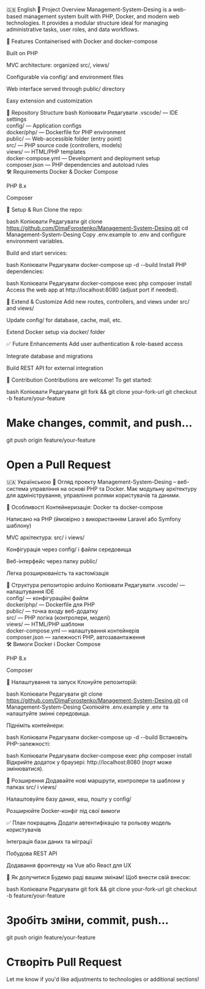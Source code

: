 🇬🇧 English
📌 Project Overview
Management-System-Desing is a web-based management system built with PHP, Docker, and modern web technologies. It provides a modular structure ideal for managing administrative tasks, user roles, and data workflows.

🚀 Features
Containerised with Docker and docker-compose

Built on PHP 

MVC architecture: organized src/, views/

Configurable via config/ and environment files

Web interface served through public/ directory

Easy extension and customization

📁 Repository Structure
bash
Копіювати
Редагувати
.vscode/               — IDE settings  
config/                — Application configs  
docker/php/            — Dockerfile for PHP environment  
public/                — Web-accessible folder (entry point)  
src/                   — PHP source code (controllers, models)  
views/                 — HTML/PHP templates  
docker-compose.yml     — Development and deployment setup  
composer.json          — PHP dependencies and autoload rules  
🛠️ Requirements
Docker & Docker Compose

PHP 8.x

Composer

🚧 Setup & Run
Clone the repo:

bash
Копіювати
Редагувати
git clone https://github.com/DimaForostenko/Management-System-Desing.git
cd Management-System-Desing
Copy .env.example to .env and configure environment variables.

Build and start services:

bash
Копіювати
Редагувати
docker-compose up -d --build
Install PHP dependencies:

bash
Копіювати
Редагувати
docker-compose exec php composer install
Access the web app at http://localhost:8080 (adjust port if needed).

🧩 Extend & Customize
Add new routes, controllers, and views under src/ and views/

Update config/ for database, cache, mail, etc.

Extend Docker setup via docker/ folder

✅ Future Enhancements
Add user authentication & role-based access

Integrate database and migrations

Build REST API for external integration


📝 Contribution
Contributions are welcome! To get started:

bash
Копіювати
Редагувати
git fork && git clone your-fork-url
git checkout -b feature/your-feature
# Make changes, commit, and push...
git push origin feature/your-feature
# Open a Pull Request
🇺🇦 Українською
📌 Огляд проекту
Management-System-Desing – веб-система управління на основі PHP та Docker. Має модульну архітектуру для адміністрування, управління ролями користувачів та даними.

🚀 Особливості
Контейнеризація: Docker та docker-compose

Написано на PHP (ймовірно з використанням Laravel або Symfony шаблону)

MVC архітектура: src/ і views/

Конфігурація через config/ і файли середовища

Веб-інтерфейс через папку public/

Легка розширюваність та кастомізація

📁 Структура репозиторію
arduino
Копіювати
Редагувати
.vscode/               — налаштування IDE  
config/                — конфігураційні файли  
docker/php/            — Dockerfile для PHP  
public/                — точка входу веб-додатку  
src/                   — PHP логіка (контролери, моделі)  
views/                 — HTML/PHP шаблони  
docker-compose.yml     — налаштування контейнерів  
composer.json          — залежності PHP, автозавантаження  
🛠️ Вимоги
Docker і Docker Compose

PHP 8.x

Composer

🚧 Налаштування та запуск
Клонуйте репозиторій:

bash
Копіювати
Редагувати
git clone https://github.com/DimaForostenko/Management-System-Desing.git
cd Management-System-Desing
Скопіюйте .env.example у .env та налаштуйте змінні середовища.

Підніміть контейнери:

bash
Копіювати
Редагувати
docker-compose up -d --build
Встановіть PHP-залежності:

bash
Копіювати
Редагувати
docker-compose exec php composer install
Відкрийте додаток у браузері: http://localhost:8080 (порт може змінюватися).

🧩 Розширення
Додавайте нові маршрути, контролери та шаблони у папках src/ і views/

Налаштовуйте базу даних, кеш, пошту у config/

Розширюйте Docker-конфіг під свої вимоги

✅ План покращень
Додати автентифікацію та рольову модель користувачів

Інтеграція бази даних та міграції

Побудова REST API

Додавання фронтенду на Vue або React для UX

📝 Як долучитися
Будемо раді вашим змінам! Щоб внести свій внесок:

bash
Копіювати
Редагувати
git fork && git clone your-fork-url
git checkout -b feature/your-feature
# Зробіть зміни, commit, push…
git push origin feature/your-feature
# Створіть Pull Request
Let me know if you'd like adjustments to technologies  or additional sections!

